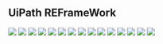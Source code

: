 ## UiPath REFrameWork 

![](04_report/01.jpg)
![](04_report/02.jpg)
![](04_report/03.jpg)
![](04_report/04.jpg)
![](04_report/05.jpg)
![](04_report.jpg)
![](04_report/07.jpg)
![](04_report/08.jpg)
![](04_report/09.jpg)
![](04_report/10.jpg)
![](04_report/11.jpg)
![](04_report/12.jpg)
![](04_report/13.jpg)
![](04_report/14.jpg)
![](04_report/15.jpg)